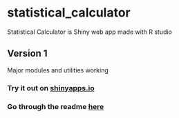 # statistical_calculator
Statistical Calculator is Shiny web app made with R studio

## Version 1
Major modules and utilities working

### Try it out on [shinyapps.io](https://jatinrohilla.shinyapps.io/skull_-_a_statistical_calculator/)

### Go through the readme [here](https://jatin69.github.io/statistical_calculator/)